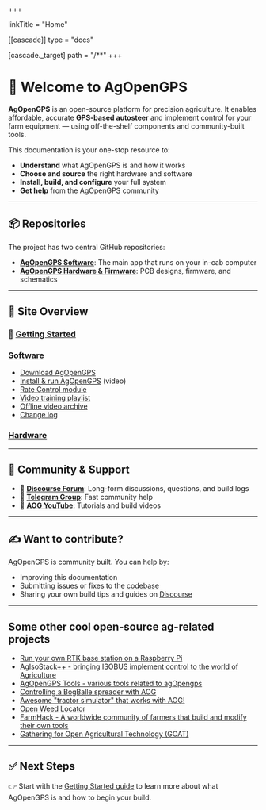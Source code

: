 +++

linkTitle = "Home"

[[cascade]]
type = "docs"

[cascade._target]
path = "/**"
+++

# 👋 Welcome to AgOpenGPS

**AgOpenGPS** is an open-source platform for precision agriculture. It enables
affordable, accurate **GPS-based autosteer** and implement control for your farm
equipment — using off-the-shelf components and community-built tools.

This documentation is your one-stop resource to:

- **Understand** what AgOpenGPS is and how it works
- **Choose and source** the right hardware and software
- **Install, build, and configure** your full system
- **Get help** from the AgOpenGPS community

---

## 📦 Repositories

The project has two central GitHub repositories:

- [**AgOpenGPS Software**](https://github.com/AgOpenGPS-Official/AgOpenGPS): The
  main app that runs on your in-cab computer
- [**AgOpenGPS Hardware & Firmware**](https://github.com/AgOpenGPS-Official/Boards):
  PCB designs, firmware, and schematics

---

## 🧭 Site Overview

### 🚀 [Getting Started](/getting-started)

### [Software](/software)

- [Download AgOpenGPS](https://github.com/AgOpenGPS-Official/AgOpenGPS/releases)
- [Install & run AgOpenGPS](https://www.youtube.com/watch?v=bVo6HwYIdP4) (video)
- [Rate Control module](https://github.com/AgOpenGPS-Official/Rate_Control)
- [Video training playlist](https://www.youtube.com/playlist?list=PL1N2N2XFHWW1fIDhb7koOa7hxH0LGppYc)
- [Offline video archive](https://www.mediafire.com/folder/wwcvo7zhdogh1/Videos)
- [Change log](/software/ChangeLog)

### [Hardware](/hardware)

---

## 💬 Community & Support

- 🧵 [**Discourse Forum**](https://discourse.agopengps.com): Long-form
  discussions, questions, and build logs
- 💬 [**Telegram Group**](https://t.me/AgOpenGPSInternational): Fast community
  help
- 🎥 [**AOG YouTube**](https://www.youtube.com/@AgOpenGPS): Tutorials and build
  videos

---

## ✍️ Want to contribute?

AgOpenGPS is community built. You can help by:

- Improving this documentation
- Submitting issues or fixes to the
  [codebase](https://github.com/AgOpenGPS-Official/AgOpenGPS)
- Sharing your own build tips and guides on
  [Discourse](https://discourse.agopengps.com)

---

## Some other cool open-source ag-related projects

- [Run your own RTK base station on a Raspberry Pi](https://github.com/Stefal/rtkbase)
- [AgIsoStack++ - bringing ISOBUS implement control to the world of Agriculture](https://agisostack.com/)
- [AgOpenGPS Tools - various tools related to agOpengps](https://github.com/lansalot/AgOpenGPS-Tools)
- [Controlling a BogBalle spreader with AOG](https://github.com/charlesquick/AOG-Bogballe-Bridge)
- [Awesome "tractor simulator" that works with AOG!](https://github.com/GNSS-Stylist/AgOpenGPSSimPoC)
- [Open Weed Locator](https://github.com/geezacoleman/OpenWeedLocator)
- [FarmHack - A worldwide community of farmers that build and modify their own tools](https://farmhack.org/tools)
- [Gathering for Open Agricultural Technology (GOAT)](https://goatech.org/)

---

## ✅ Next Steps

👉 Start with the [Getting Started guide](/getting-started) to learn more about
what AgOpenGPS is and how to begin your build.
